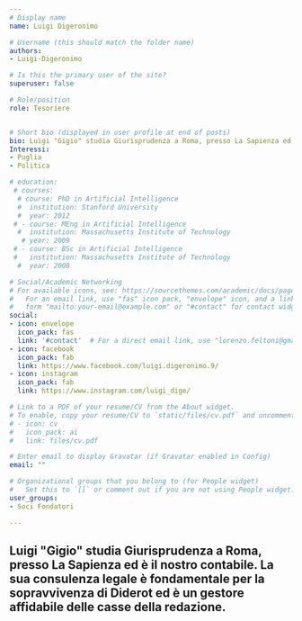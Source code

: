 ```yaml
---
# Display name
name: Luigi Digeronimo

# Username (this should match the folder name)
authors:
- Luigi-Digeronimo

# Is this the primary user of the site?
superuser: false

# Role/position
role: Tesoriere


# Short bio (displayed in user profile at end of posts)
bio: Luigi "Gigio" studia Giurisprudenza a Roma, presso La Sapienza ed e il nostro contabile. La sua consulenza legale e fondamentale per la sopravvivenza di Diderot ed e un gestore affidabile delle casse della redazione.
Interessi:
- Puglia
- Politica

# education:
 # courses:
  # course: PhD in Artificial Intelligence
  #  institution: Stanford University
  #  year: 2012
 # - course: MEng in Artificial Intelligence
  #  institution: Massachusetts Institute of Technology
   # year: 2009
 # - course: BSc in Artificial Intelligence
 #   institution: Massachusetts Institute of Technology
  #  year: 2008

# Social/Academic Networking
# For available icons, see: https://sourcethemes.com/academic/docs/page-builder/#icons
#   For an email link, use "fas" icon pack, "envelope" icon, and a link in the
#   form "mailto:your-email@example.com" or "#contact" for contact widget.
social:
- icon: envelope
  icon_pack: fas
  link: '#contact'  # For a direct email link, use "lorenzo.feltoni@gmail.com".
- icon: facebook
  icon_pack: fab
  link: https://www.facebook.com/luigi.digeronimo.9/
- icon: instagram
  icon_pack: fab
  link: https://www.instagram.com/luigi_dige/

# Link to a PDF of your resume/CV from the About widget.
# To enable, copy your resume/CV to `static/files/cv.pdf` and uncomment the lines below.
# - icon: cv
#   icon_pack: ai
#   link: files/cv.pdf

# Enter email to display Gravatar (if Gravatar enabled in Config)
email: ""

# Organizational groups that you belong to (for People widget)
#   Set this to `[]` or comment out if you are not using People widget.
user_groups:
- Soci Fondatori

---
```

Luigi "Gigio" studia Giurisprudenza a Roma, presso La Sapienza ed è il nostro contabile. La sua consulenza legale è fondamentale per la sopravvivenza di Diderot ed è un gestore affidabile delle casse della redazione.
---
